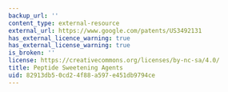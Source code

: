 ```yaml
---
backup_url: ''
content_type: external-resource
external_url: https://www.google.com/patents/US3492131
has_external_licence_warning: true
has_external_license_warning: true
is_broken: ''
license: https://creativecommons.org/licenses/by-nc-sa/4.0/
title: Peptide Sweetening Agents
uid: 82913db5-0cd2-4f88-a597-e451db9794ce
---
```

